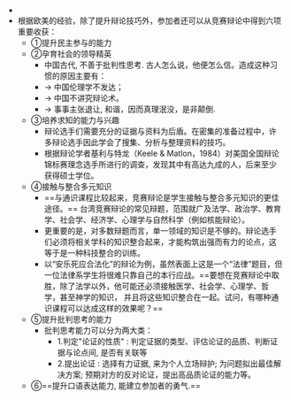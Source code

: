 -
- 根据欧美的经验，除了提升辩论技巧外，参加者还可以从竞赛辩论中得到六项重要收获：
	- ①提升民主参与的能力
	- ②孕育社会的领导精英
		- 中国古代, 不善于批判性思考. 古人怎么说，他便怎么信。造成这种习惯的原因主要有：
		- -> 中国伦理学不发达；
		- -> 中国不讲究辩论术。
		- -> 事事主张退让, 和谐，因而真理泯没，是非颠倒.
	- ③培养求知的能力与兴趣
		- 辩论选手们需要充分的证据与资料为后盾。在密集的准备过程中，许多辩论选手因此学会了搜集、分析与整理资料的技巧。
		- 根据辩论学者基利与特龙（Keele & Matlon，1984）对美国全国辩论锦标赛理念选手所进行的调查，发现其中有高达九成的人，后来至少获得硕士学位。
	- ④接触与整合多元知识
		- ==与通识课程比较起来，竞赛辩论是学生接触与整合多元知识的更佳途径。==
		  台湾竞赛辩论的常见辩题，范围就广及法学、政治学、教育学、社会学、经济学、心理学与自然科学（例如核能辩论）。
		- 更重要的是，对多数辩题而言，单一领域的知识是不够的。辩论选手们必须将相关学科的知识整合起来，才能构筑出强而有力的论点，这等于是一种科技整合的训练。
		- 以“安乐死应合法化”的辩论为例，虽然表面上这是一个“法律”题目，但一位法律系学生将很难只靠自己的本行应战。==要想在竞赛辩论中取胜，除了法学以外，他可能还必须接触医学、社会学、心理学、哲学，甚至神学的知识， 并且将这些知识整合在一起。试问，有哪种通识课程可以达成这样的效果呢？==
	- ⑤提升批判思考的能力
		- 批判思考能力可以分为两大类：
			- 1.判定"论证的性质" : 判定证据的类型、评估论证的品质、判断证据与论点间, 是否有关联等
			- 2.提出论证 : 选择有力证据, 来为个人立场辩护; 为问题拟出最佳解决方案; 预期对方的反对论证，提出高品质论证的能力等。
	- ⑥==提升口语表达能力, 能建立参加者的勇气.==